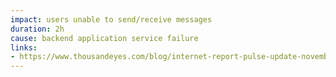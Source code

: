 ```yaml
---
impact: users unable to send/receive messages
duration: 2h
cause: backend application service failure
links:
- https://www.thousandeyes.com/blog/internet-report-pulse-update-november-7-2022
---
```


